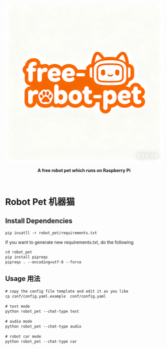 <!-- omit in toc -->
<div align="center">
<img src="./assets/logo.png" alt="MCP Go Logo">


<strong>A free robot pet which runs on Raspberry Pi</strong>

<br>

</div>

# Robot Pet 机器猫

## Install Dependencies

```shell
pip insatll -r robot_pet/requirements.txt
```

If you want to generate new requirements.txt, do the following
```shell
cd robot_pet
pip install pipreqs
pipreqs . --encoding=utf-8 --force
```

## Usage 用法

```shell
# copy the config file template and edit it as you like
cp conf/config.yaml.example  conf/config.yaml

# text mode
python robot_pet --chat-type text

# audio mode
python robot_pet --chat-type audio

# robot car mode
python robot_pet --chat-type car
```